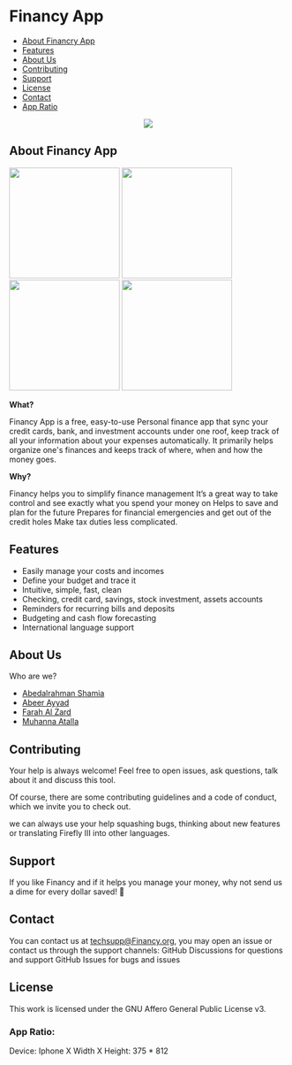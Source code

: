 # Financy App

- [About Financry App](#about)
- [Features](#features)
- [About Us](#about-us)
- [Contributing](#contributing)
- [Support](#support)
- [License](#license)
- [Contact](#contact)
- [App Ratio](#ratio)

<p align="center">
  <img src="https://user-images.githubusercontent.com/73759748/138448806-31955b67-6f34-4f21-80e6-770b84d297d9.png" />
</p>

## About Financy App <span id="about"></span>
<p float="left">
<img src="https://user-images.githubusercontent.com/73759748/138448839-50f9f0c5-ab2b-48a9-a6a2-29568c9197da.png" width="200"/>
<img src="https://user-images.githubusercontent.com/73759748/138448848-0a87e16e-d026-4cdf-9a5b-6b15ad19b8be.png" width="200"/>
<img src="https://user-images.githubusercontent.com/73759748/138448868-e791c7c0-f586-49c3-8556-9919e5cee2df.png" width="200"/>
<img src="https://user-images.githubusercontent.com/73759748/138448879-a264e2c7-4abc-45c6-aee0-d26a5c163264.png" width="200"/>
          </p>
 
**What?**

Financy App is a free, easy-to-use Personal finance app  that sync your credit cards, bank, and investment accounts under one roof,
keep track of all your information about your expenses automatically.
It primarily helps organize one's finances and keeps track of where, when and how the money goes.


**Why?**

Financy helps you to simplify finance management
It’s a great way to take control and see exactly what you spend your money on
Helps to save and plan for the future
Prepares for financial emergencies and get out of the credit holes
Make tax duties less complicated.








## Features <span id="features"></span>

* Easily manage your costs and incomes
* Define your budget and trace it
* Intuitive, simple, fast, clean
* Checking, credit card, savings, stock investment, assets accounts
* Reminders for recurring bills and deposits
* Budgeting and cash flow forecasting
* International language support


## About Us <span id="about-us"></span>

Who are we?

- [Abedalrahman Shamia](https://www.github.com/abedshamia)
- [Abeer Ayyad](https://www.github.com/xAbeer)
- [Farah Al Zard](https://www.github.com/farahalzard)
- [Muhanna Atalla](https://www.github.com/muhannaAtalla20)


## Contributing <span id="contributing"></span>

Your help is always welcome! Feel free to open issues, ask questions, talk about it and discuss this tool.

Of course, there are some contributing guidelines and a code of conduct, which we invite you to check out.

we can always use your help squashing bugs, thinking about new features or translating Firefly III into other languages.


## Support <span id="support"></span>

If you like Financy and if it helps you manage your money, why not send us a dime for every dollar saved! 🎉

## Contact <span id="contact"></span>

You can contact us at techsupp@Financy.org, you may open an issue or contact us through the support channels:
GitHub Discussions for questions and support
GitHub Issues for bugs and issues

## License <span id="license"></span>
This work is licensed under the GNU Affero General Public License v3.


### App Ratio: <span id="ratio"></span>

Device: Iphone X
Width X Height: 375 * 812
